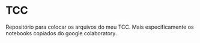 # TCC
Repositório para colocar os arquivos do meu TCC. Mais especificamente os notebooks copiados do google colaboratory.
